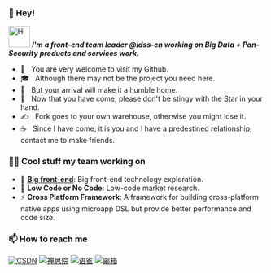 <!--
**laibin-wang/laibin-wang** is a ✨ _special_ ✨ repository because its `README.md` (this file) appears on your GitHub profile.

Here are some ideas to get you started:

- 🔭 I’m currently working on ...
- 🌱 I’m currently learning ...
- 👯 I’m looking to collaborate on ...
- 🤔 I’m looking for help with ...
- 💬 Ask me about ...
- 📫 How to reach me: ...
- 😄 Pronouns: ...
- ⚡ Fun fact: ...
-->

<!-- <p align = "center">
   <h2> <img src = "https://komarev.com/ghpvc/?username=laibin-wang" > Hey there!</h2>
</p>-->

 <!-- - 🤔 &nbsp; 非常欢迎你来访问我的Github。
 - 🎓 &nbsp; 尽管这里可能并没有你需要的项目。
 - 💼 &nbsp; 但是你的到来会使这里变得蓬荜生辉。
 - 🌱 &nbsp; 既然已经来了，请不要吝啬你手里的Star。
 - ✍️ &nbsp; Fork到自己的仓库，否则你可能会失去它。
 - ☕ &nbsp; 既然来了，就是你我有缘，联系我交朋友。-->
 
<!--<p align = "center">
  <img src = "https://github-readme-stats.vercel.app/api?username=laibin-wang&count_private=true&show_icons=true&line_height=27" width="100%">
</p>
<p align = "center">
  <img src = "https://github-readme-stats.vercel.app/api/top-langs/?username=laibin-wang" width="100%">
</p>

<!-- <p align = "center">
  <a href="https://github.com/laibin-wang/socket-heart">
    <img align="center" src="https://github-readme-stats.vercel.app/api/pin/?username=laibin-wang&repo=socket-heart" />
  </a>
</p>
<p align = "center">
  <a href="https://github.com/laibin-wang/aurora-ui">
    <img align="center" src="https://github-readme-stats.vercel.app/api/pin/?username=laibin-wang&repo=aurora-ui" />
  </a>
</p>

<p align = "center">
 <img src="https://activity-graph.herokuapp.com/graph?username=laibin-wang">
</p>
<br><br>
<p align = "center">
  <img src = "https://github-readme-streak-stats.herokuapp.com/?user=laibin-wang" width="100%">
</p>

<br><br><br><br>
 -->
### 👋 Hey! 

<img src="https://emojis.slackmojis.com/emojis/images/1588866973/8934/hellokittydance.gif?1588866973" alt="Hi" width="42" /> ***I'm a front-end team leader @idss-cn working on Big Data + Pan-Security products and services work.***

 - 🤔 &nbsp; You are very welcome to visit my Github.
 - 🎓 &nbsp; Although there may not be the project you need here.
 - 💼 &nbsp; But your arrival will make it a humble home.
 - 🌱 &nbsp; Now that you have come, please don't be stingy with the Star in your hand.
 - ✍️ &nbsp; Fork goes to your own warehouse, otherwise you might lose it.
 - ☕ &nbsp; Since I have come, it is you and I have a predestined relationship, contact me to make friends.

### 👨‍💻 Cool stuff my team working on

- 🔭  **[Big front-end](https://live.juejin.cn/4354/xdc2021-09?utm_source=gold_browser_extension)**: Big front-end technology exploration.
- 👯  **Low Code or No Code**: Low-code market research.
- ⚡ **Cross Platform Framework**: A framework for building cross-platform native apps using microapp DSL but provide better performance and code size.

### 📫 How to reach me

[![CSDN](https://img.shields.io/badge/CSDN-@wanglaibin-brightgreen)](https://wanglaibin.blog.csdn.net/)
[![禅思院](https://img.shields.io/badge/%E7%A6%85%E6%80%9D%E9%99%A2-Cicada-blue?logo=GitHub)](https://laibin-wang.github.io/)
[![语雀](https://img.shields.io/badge/%E8%AF%AD%E9%9B%80-%40%E7%A6%85%E6%80%9D%E9%99%A2-blueviolet)](https://www.yuque.com/laibin.wang)
[![邮箱](https://img.shields.io/badge/Email-@wanglaibin-brightgreen)](mailto:wanglb@idss-cn.com)


<!-- - 🔭 &nbsp; Hi, Everybody。</p>
 - 🤔 &nbsp; 非常欢迎你来访问我的Github。
 - 🎓 &nbsp; 尽管这里可能并没有你需要的项目。
 - 💼 &nbsp; 但是你的到来会使这里变得蓬荜生辉。
 - 🌱 &nbsp; 既然已经来了，请不要吝啬你手里的Star。
 - ✍️ &nbsp; Fork到自己的仓库，否则你可能会失去它。
 - ☕ &nbsp; 既然来了，就是你我有缘，联系我交朋友。
 - ⚡ &nbsp; [CSDN技术文章](https://wanglaibin.blog.csdn.net)。
 - 👯 &nbsp; [CicadaUI Design](https://laibin-wang.github.io)。
-->

<br><br>
